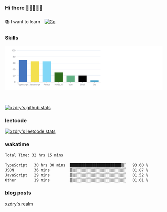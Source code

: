 ### Hi there 👋👋👋👋👋

 :books: I want to learn <a href="https://go.dev/" target="_blank"><img style="margin: 10px" src="https://profilinator.rishav.dev/skills-assets/go-original.svg" alt="Go" height="50" /></a>  

### Skills
![](img/2022-09-05-22-04-20.png)

<br />

[![xzdry's github stats](https://github-readme-stats.vercel.app/api?username=xzdry&count_private=true&show_icons=true&theme=vue)](https://github.com/xzdry)

### leetcode
[![xzdry's leetcode stats](https://leetcard.jacoblin.cool/xzdry-2?theme=light&font=Anek%20Kannada&site=cn)](https://leetcode.cn/u/xzdry-2/)

### wakatime
<!--START_SECTION:waka-->

```text
Total Time: 32 hrs 15 mins

TypeScript   30 hrs 30 mins  ███████████████████████▒░   93.60 %
JSON         36 mins         ▒░░░░░░░░░░░░░░░░░░░░░░░░   01.87 %
JavaScript   29 mins         ▒░░░░░░░░░░░░░░░░░░░░░░░░   01.52 %
Other        19 mins         ▒░░░░░░░░░░░░░░░░░░░░░░░░   01.01 %
```

<!--END_SECTION:waka-->

### blog posts
[xzdry's realm](https://www.justdry.net/)
